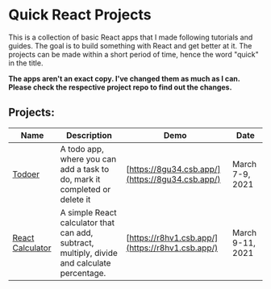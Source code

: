 # Quick React Projects

This is a collection of basic React apps that I made following tutorials and guides. The goal is to build something with React and get better at it. The projects can be made within a short period of time, hence the word "quick" in the title. 

**The apps aren't an exact copy. I've changed them as much as I can. Please check the respective project repo to find out the changes.**

## Projects:

Name | Description | Demo | Date
--- | --- | --- | --- 
[Todoer](https://github.com/nslcoder/quick-react-projects/tree/main/todoer) | A todo app, where you can add a task to do, mark it completed or delete it | [https://8gu34.csb.app/](https://8gu34.csb.app/) | March 7-9, 2021
[React Calculator](https://github.com/nslcoder/quick-react-projects/tree/main/react-calculator) | A simple React calculator that can add, subtract, multiply, divide and calculate percentage. | [https://r8hv1.csb.app/](https://r8hv1.csb.app/) | March 9-11, 2021



